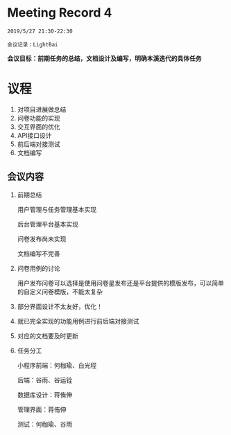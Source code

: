 # Meeting Record 4

`2019/5/27 21:30-22:30`

`会议记录：LightBai`

**会议目标：前期任务的总结，文档设计及编写，明确本溪迭代的具体任务**

# 议程

1. 对项目进展做总结
2. 问卷功能的实现
3. 交互界面的优化
4. API接口设计
5. 前后端对接测试
6. 文档编写

## 会议内容

1. 前期总结

   用户管理与任务管理基本实现

   后台管理平台基本实现

   问卷发布尚未实现

   文档编写不完善

2. 问卷用例的讨论

   用户发布问卷可以选择是使用问卷星发布还是平台提供的模版发布，可以简单的自定义问卷模版，不能太复杂

3. 部分界面设计不太友好，优化！

4. 就已完全实现的功能用例进行前后端对接测试

5. 对应的文档要及时更新

6. 任务分工

   小程序前端：何枷瑜、白光程

   后端：谷雨、谷运铨

   数据库设计：蒋侑伸

   管理界面：蒋侑伸

   测试：何枷瑜、谷雨